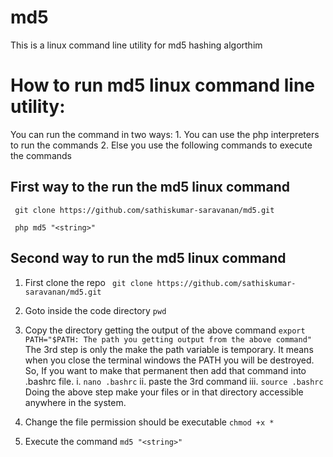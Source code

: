 # md5
This is a linux command line utility for md5 hashing algorthim

# How to run md5 linux command line utility:

  You can run the command in two ways:
    1. You can use the php interpreters to run the commands
    2. Else you use the following commands to execute the commands

## First way to the run the md5 linux command

` git clone https://github.com/sathiskumar-saravanan/md5.git`

` php md5 "<string>"`

## Second way to run the md5 linux command

1. First clone the repo
  ` git clone https://github.com/sathiskumar-saravanan/md5.git`

2. Goto inside the code directory
   `pwd`
   
3. Copy the directory getting the output of the above command
    `export PATH="$PATH: The path you getting output from the above command"`
   The 3rd step is only the make the path variable is temporary. It means when you close the terminal windows the PATH you will be destroyed. So, If you want to make that permanent then add that command into .bashrc file.
   i. `nano .bashrc`
   ii. paste the 3rd command
   iii. `source .bashrc`
   Doing the above step make your files or in that directory accessible anywhere in the system.

4. Change the file permission should be executable
   `chmod +x *`
5. Execute the command
   `md5 "<string>"`






